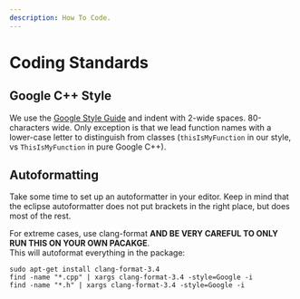 ```yaml
---
description: How To Code.
---
```


# Coding Standards

## Google C++ Style

We use the [Google Style Guide](https://google.github.io/styleguide/cppguide.html) and indent with 2-wide spaces. 80-characters wide. Only exception is that we lead function names with a lower-case letter to distinguish from classes (`thisIsMyFunction` in our style, vs `ThisIsMyFunction` in pure Google C++).

## Autoformatting

Take some time to set up an autoformatter in your editor. Keep in mind that the eclipse autoformatter does not put brackets in the right place, but does most of the rest.

For extreme cases, use clang-format **AND BE VERY CAREFUL TO ONLY RUN THIS ON YOUR OWN PACAKGE**.\
&#x20;This will autoformat everything in the package:

```
sudo apt-get install clang-format-3.4 
find -name "*.cpp" | xargs clang-format-3.4 -style=Google -i
find -name "*.h" | xargs clang-format-3.4 -style=Google -i
```

